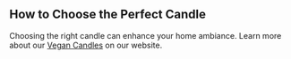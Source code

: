 ## How to Choose the Perfect Candle
Choosing the right candle can enhance your home ambiance. Learn more about our [Vegan Candles](https://amberandoak.co.uk/) on our website.

